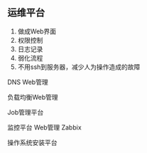 ## 运维平台

1. 做成Web界面
2. 权限控制
3. 日志记录
4. 弱化流程
5. 不用ssh到服务器，减少人为操作造成的故障



DNS Web管理

负载均衡Web管理

Job管理平台

监控平台 Web管理 Zabbix

操作系统安装平台